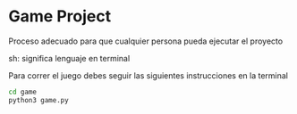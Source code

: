 # Game Project
Proceso adecuado para que cualquier persona pueda ejecutar el proyecto

sh: significa lenguaje en terminal

Para correr el juego debes seguir las siguientes instrucciones en la terminal


```sh
cd game
python3 game.py
```